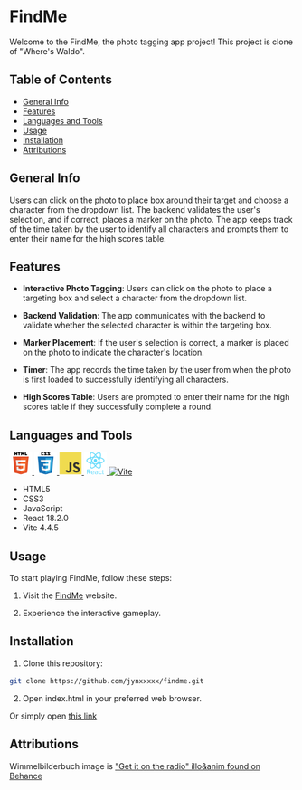 # FindMe

Welcome to the FindMe, the photo tagging app project! This project is clone of "Where's Waldo". 


## Table of Contents 
- [General Info](#general-info)
- [Features](#features)
- [Languages and Tools](#languages-and-tools)
- [Usage](#usage)
- [Installation](#installation)
- [Attributions](#attributions)

## General Info
Users can click on the photo to place box around their target and choose a character from the dropdown list. The backend validates the user's selection, and if correct, places a marker on the photo. The app keeps track of the time taken by the user to identify all characters and prompts them to enter their name for the high scores table.

## Features
- **Interactive Photo Tagging**: Users can click on the photo to place a targeting box and select a character from the dropdown list.

- **Backend Validation**: The app communicates with the backend to validate whether the selected character is within the targeting box.

- **Marker Placement**: If the user's selection is correct, a marker is placed on the photo to indicate the character's location.

- **Timer**: The app records the time taken by the user from when the photo is first loaded to successfully identifying all characters.

- **High Scores Table**: Users are prompted to enter their name for the high scores table if they successfully complete a round.


## Languages and Tools
<a href="https://www.w3.org/html/" target="_blank" rel="noreferrer"> <img src="https://raw.githubusercontent.com/devicons/devicon/master/icons/html5/html5-original-wordmark.svg" alt="html5" width="40" height="40"/> </a><a href="https://www.w3schools.com/css/" target="_blank" rel="noreferrer"> <img src="https://raw.githubusercontent.com/devicons/devicon/master/icons/css3/css3-original-wordmark.svg" alt="css3" width="40" height="40"/> </a> <a href="https://developer.mozilla.org/en-US/docs/Web/JavaScript" target="_blank" rel="noreferrer"> <img src="https://raw.githubusercontent.com/devicons/devicon/master/icons/javascript/javascript-original.svg" alt="javascript" width="40" height="40"/> </a><a href="https://reactjs.org/" target="_blank" rel="noreferrer"> <img src="https://raw.githubusercontent.com/devicons/devicon/master/icons/react/react-original-wordmark.svg" alt="react" width="40" height="40"/> </a> <a href="https://vitejs.dev/" target="_blank" rel="noreferrer"> <img src="https://raw.githubusercontent.com/vitejs/vite/main/docs/public/logo.svg" alt="Vite" width="40" height="40"/></a>

- HTML5
- CSS3
- JavaScript
- React 18.2.0
- Vite 4.4.5


## Usage
To start playing FindMe, follow these steps:

1. Visit the [FindMe](https://jynxxxxx.github.io/findme/) website.

2. Experience the interactive gameplay.


## Installation
1. Clone this repository:

```bash
git clone https://github.com/jynxxxxx/findme.git
```

2. Open index.html in your preferred web browser.

Or simply open <a href="https://jynxxxxx.github.io/findme/" target="_blank" rel="noreferrer">this link </a>

## Attributions

<div>Wimmelbilderbuch image is <a href="https://www.behance.net/gallery/14141811/Get-it-on-the-radio-illo-anim">"Get it on the radio" illo&anim found on Behance</a></div>